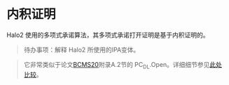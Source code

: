 # 内积证明

Halo2 使用的多项式承诺算法，其多项式承诺打开证明是基于内积证明的。

> 待办事项：解释 Halo2 所使用的IPA变体。

> 它非常类似于论文[BCMS20]附录A.2节的 $\text{PC}_\text{DL}.\text{Open}$。详细细节参见[此处比较](comparison.md#bcms20-appendix-a2)。
>
> [BCMS20]: https://eprint.iacr.org/2020/499
